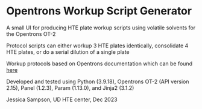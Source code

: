 # Opentrons Workup Script Generator
A small UI for producing HTE plate workup scripts using volatile solvents for the Opentrons OT-2

Protocol scripts can either workup 3 HTE plates identically, consolidate 4 HTE plates, or do a serial dilution of a single plate

Workup protocols based on Opentrons documentation which can be found [here](https://opentrons-landing-img.s3.amazonaws.com/application+notes/Volatile_Liquid_Handling_App_Note.pdf)

Developed and tested using Python (3.9.18), Opentrons OT-2 (API version 2.15), Panel (1.2.3), Param (1.13.0), and Jinja2 (3.1.2)

Jessica Sampson, UD HTE center, Dec 2023


